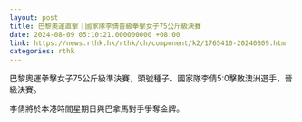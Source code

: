 ```yaml
---
layout: post
title: 巴黎奧運直擊｜國家隊李倩晉級拳擊女子75公斤級決賽
date: 2024-08-09 05:10:21.000000000 +08:00
link: https://news.rthk.hk/rthk/ch/component/k2/1765410-20240809.htm
categories: rthk
---
```


巴黎奧運拳擊女子75公斤級準決賽，頭號種子、國家隊李倩5:0擊敗澳洲選手，晉級決賽。

李倩將於本港時間星期日與巴拿馬對手爭奪金牌。
